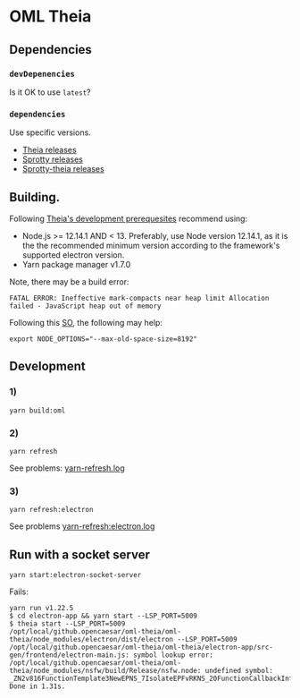 # OML Theia

## Dependencies

### `devDepenencies`

Is it OK to use `latest`?

### `dependencies` 

Use specific versions.

- [Theia releases](https://github.com/eclipse-theia/theia/releases)
- [Sprotty releases](https://github.com/eclipse/sprotty/releases)
- [Sprotty-theia releases](https://github.com/eclipse/sprotty-theia/releases)

## Building.

Following [Theia's development prerequesites](https://github.com/eclipse-theia/theia/blob/master/doc/Developing.md#prerequisites) recommend using:

- Node.js >= 12.14.1 AND < 13.
  Preferably, use Node version 12.14.1, as it is the the recommended minimum version according to the framework's supported electron version.
- Yarn package manager v1.7.0

Note, there may be a build error:

```
FATAL ERROR: Ineffective mark-compacts near heap limit Allocation failed - JavaScript heap out of memory
```

Following this [SO](https://stackoverflow.com/a/59572966/1009693), the following may help:

```
export NODE_OPTIONS="--max-old-space-size=8192"
```

## Development

### 1)

```
yarn build:oml
```

### 2)

```
yarn refresh
```

See problems: [yarn-refresh.log](yarn-refresh.log)

### 3)

```
yarn refresh:electron
```

See problems [yarn-refresh:electron.log](yarn-refresh:electron.log)

## Run with a socket server

```
yarn start:electron-socket-server
```

Fails:

```
yarn run v1.22.5
$ cd electron-app && yarn start --LSP_PORT=5009
$ theia start --LSP_PORT=5009
/opt/local/github.opencaesar/oml-theia/oml-theia/node_modules/electron/dist/electron --LSP_PORT=5009 /opt/local/github.opencaesar/oml-theia/oml-theia/electron-app/src-gen/frontend/electron-main.js: symbol lookup error: /opt/local/github.opencaesar/oml-theia/oml-theia/node_modules/nsfw/build/Release/nsfw.node: undefined symbol: _ZN2v816FunctionTemplate3NewEPNS_7IsolateEPFvRKNS_20FunctionCallbackInfoINS_5ValueEEEENS_5LocalIS4_EENSA_INS_9SignatureEEEiNS_19ConstructorBehaviorENS_14SideEffectTypeE
Done in 1.31s.
```